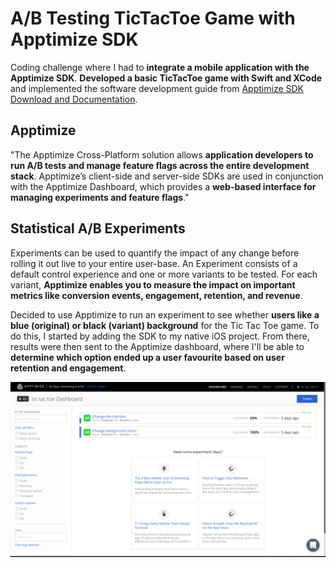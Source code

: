 # A/B Testing TicTacToe Game with Apptimize SDK
Coding challenge where I had to **integrate a mobile application with the Apptimize SDK**. **Developed a basic TicTacToe game with Swift and XCode** and implemented the software development guide from [Apptimize SDK Download and Documentation](https://apptimize.com/docs/sdk-information.html). 

## Apptimize

"The Apptimize Cross-Platform solution allows **application developers to run A/B tests and manage feature flags across the entire development stack**. Apptimize’s client-side and server-side SDKs are used in conjunction with the Apptimize Dashboard, which provides a **web-based interface for managing experiments and feature flags**."

## Statistical A/B Experiments 

Experiments can be used to quantify the impact of any change before rolling it out live to your entire user-base. An Experiment consists of a default control experience and one or more variants to be tested. For each variant, **Apptimize enables you to measure the impact on important metrics like conversion events, engagement, retention, and revenue**.

Decided to use Apptimize to run an experiment to see whether **users like a blue (original) or black (variant) background** for the Tic Tac Toe game. To do this, I started by adding the SDK to my native iOS project. From there, results were then sent to the Apptimize dashboard, where I'll be able to **determine which option ended up a user favourite based on user retention and engagement**. 

![Alt text](https://github.com/lucylow/Apptimize_tictactoe/blob/master/TicTacToe/Screenshots/Dashboard.png?raw=true "Title")



